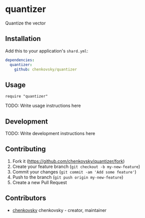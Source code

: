 # quantizer

Quantize the vector

## Installation

Add this to your application's `shard.yml`:

```yaml
dependencies:
  quantizer:
    github: chenkovsky/quantizer
```

## Usage

```crystal
require "quantizer"
```

TODO: Write usage instructions here

## Development

TODO: Write development instructions here

## Contributing

1. Fork it (<https://github.com/chenkovsky/quantizer/fork>)
2. Create your feature branch (`git checkout -b my-new-feature`)
3. Commit your changes (`git commit -am 'Add some feature'`)
4. Push to the branch (`git push origin my-new-feature`)
5. Create a new Pull Request

## Contributors

- [chenkovsky](https://github.com/chenkovsky) chenkovsky - creator, maintainer
